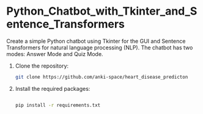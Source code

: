 # Python_Chatbot_with_Tkinter_and_Sentence_Transformers
Create a simple Python chatbot using Tkinter for the GUI and Sentence Transformers for natural language processing (NLP). The chatbot has two modes: Answer Mode and Quiz Mode.

1. Clone the repository:

    ```bash
    git clone https://github.com/anki-space/heart_disease_predicton
    ```
2. Install the required packages:

    ```bash

    pip install -r requirements.txt
    ```
